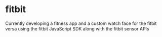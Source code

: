 # fitbit
Currently developing a fitness app and a custom watch face for the fitbit versa using the fitbit JavaScript SDK along with the fitbit sensor APIs
